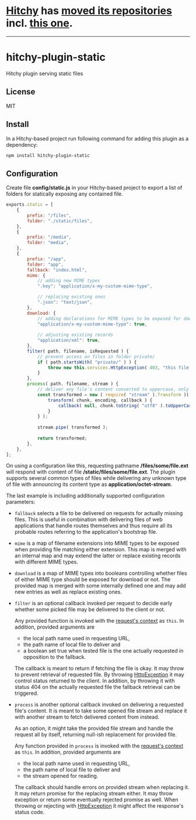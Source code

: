 # [Hitchy](https://core.hitchy.org) has [moved its repositories](https://gitlab.com/hitchy) incl. [this one](https://gitlab.com/hitchy/plugin-static).

---

# hitchy-plugin-static

Hitchy plugin serving static files

## License

MIT

## Install

In a Hitchy-based project run following command for adding this plugin as a dependency:

```bash
npm install hitchy-plugin-static
```

## Configuration

Create file **config/static.js** in your Hitchy-based project to export a list of folders for statically exposing any contained file.

```javascript
exports.static = [
	{
		prefix: "/files",
		folder: "./static/files",
	},
	{
		prefix: "/media",
		folder: "media",
	},
	{
		prefix: "/app",
		folder: "app",
		fallback: "index.html",
		mime: {
			// adding new MIME types
			".key": "application/x-my-custom-mime-type",

			// replacing existing ones
			".json": "text/json",
		},
		download: {
			// adding declarations for MIME types to be exposed for download
			"application/x-my-custom-mime-type": true,
			
			// adjusting existing records
			"application/xml": true,
		},
        filter( path, filename, isRequested ) {
            // prevent access on files in folder private/
            if ( path.startsWith( "private/" ) ) {
                throw new this.services.HttpException( 403, "this file is private!" );
            }
        },
        process( path, filename, stream ) {
            // deliver any file's content converted to uppercase, only
            const transformed = new ( require( "stream" ).Transform )( {
                transform( chunk, encoding, callback ) {
                    callback( null, chunk.toString( "utf8" ).toUpperCase() );
                }
            } );
        
            stream.pipe( transformed );
        
            return transformed;
        },
	},
];
```

On using a configuration like this, requesting pathname **/files/some/file.ext** will respond with content of file **<project-folder>/static/files/some/file.ext**. The plugin supports several common types of files while delivering any unknown type of file with announcing its content type as **application/octet-stream**.

The last example is including additionally supported configuration parameters:
 
* `fallback` selects a file to be delivered on requests for actually missing files. This is useful in combination with delivering files of web applications that handle routes themselves and thus require all its probable routes referring to the application's bootstrap file.

* `mime` is a map of filename extensions into MIME types to be exposed when providing file matching either extension. This map is merged with an internal map and may extend the latter or replace existing records with different MIME types.

* `download` is a map of MIME types into booleans controlling whether files of either MIME type should be exposed for download or not. The provided map is merged with some internally defined one and may add new entries as well as replace existing ones.

* `filter` is an optional callback invoked per request to decide early whether some picked file may be delivered to the client or not.

  Any provided function is invoked with the [request's context](https://hitchyjs.github.io/core/api/hitchy.html#request-context) as `this`. In addition, provided arguments are 
  
  * the local path name used in requesting URL,
  * the path name of local file to deliver and
  * a boolean set true when tested file is the one actually requested in opposition to the fallback.
  
  The callback is meant to return if fetching the file is okay. It may throw to prevent retrieval of requested file. By throwing [HttpException](https://hitchyjs.github.io/core/api/components/services.html#httpexception) it may control status returned to the client. In addition, by throwing it with status 404 on the actually requested file the fallback retrieval can be triggered.
  
* `process` is another optional callback invoked on delivering a requested file's content. It is meant to take some opened file stream and replace it with another stream to fetch delivered content from instead.

  As an option, it might take the provided file stream and handle the request all by itself, returning null-ish replacement for provided file.
  
  Any function provided in `process` is invoked with the [request's context](https://hitchyjs.github.io/core/api/hitchy.html#request-context) as `this`. In addition, provided arguments are 
                                          
  * the local path name used in requesting URL,
  * the path name of local file to deliver and
  * the stream opened for reading.
  
  The callback should handle errors on provided stream when replacing it. It may return promise for the replacing stream either. It may throw exception or return some eventually rejected promise as well. When throwing or rejecting with [HttpException](https://hitchyjs.github.io/core/api/components/services.html#httpexception) it might affect the response's status code.
